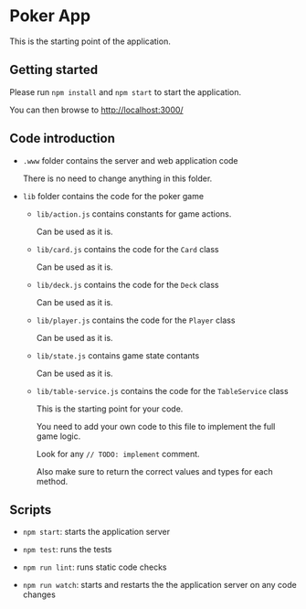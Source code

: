 # Poker App

This is the starting point of the application.

## Getting started

Please run `npm install` and `npm start` to start the application.

You can then browse to <http://localhost:3000/>

## Code introduction

- `.www` folder contains the server and web application code

    There is no need to change anything in this folder.

- `lib` folder contains the code for the poker game

  - `lib/action.js` contains constants for game actions.

      Can be used as it is.

  - `lib/card.js` contains the code for the `Card` class

      Can be used as it is.

  - `lib/deck.js` contains the code for the `Deck` class

      Can be used as it is.

  - `lib/player.js` contains the code for the `Player` class

      Can be used as it is.

  - `lib/state.js` contains game state contants

      Can be used as it is.

  - `lib/table-service.js` contains the code for the `TableService` class

      This is the starting point for your code.

      You need to add your own code to this file to implement the full game logic.

      Look for any `// TODO: implement` comment.

      Also make sure to return the correct values and types for each method.
      
## Scripts

- `npm start`: starts the application server

- `npm test`: runs the tests

- `npm run lint`: runs static code checks

- `npm run watch`: starts and restarts the the application server on any code changes
